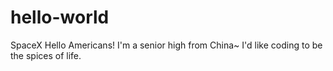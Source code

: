 # hello-world
SpaceX
Hello Americans! I'm a senior high from China~ I'd like coding to be the spices of life.
